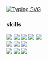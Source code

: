 <div style={display: flex; flex-direction: column; align-items: center; justify-content: center; width: inherit; background-color: #6F50ED;}>
 <div  style={display: flex; flex-direction: column; align-items: center;}>
 <a href="https://git.io/typing-svg">
 <img src="https://readme-typing-svg.demolab.com?font=Handjet&weight=600&size=50&duration=3500&pause=3000&color=46A0F7&center=true&vCenter=true&width=435&height=100&lines=Hello%2C+I'm+miji+%F0%9F%99%82" alt="Typing SVG" />
 </a>
     
### skills
<div style={display: flex; flex-direction: column;}>

   <div style={display: flex;}>
        <img src="https://img.shields.io/badge/Next.Js-000000?style=flat&logo=Next.Js&logoColor=white"/>
        <img src="https://img.shields.io/badge/React-61DAFB?style=flat&logo=React&logoColor=white"/>
        <img src="https://img.shields.io/badge/Recoil-3578E5?style=flat&logo=Recoil&logoColor=white"/>
        <img src="https://img.shields.io/badge/styledcomponents-DB7093?style=flat&logo=styledcomponents&logoColor=white"/>
        <img src="https://img.shields.io/badge/Vercel-000000?style=flat&logo=Vercel&logoColor=white"/>
   </div>
   <div style={display: flex;}>
        <img src="https://img.shields.io/badge/Node.Js-339933?style=flat&logo=Node.Js&logoColor=white"/>
        <img src="https://img.shields.io/badge/Vue.js-4FC08D?style=flat&logo=Vue.js&logoColor=white"/>
        <img src="https://img.shields.io/badge/Axios-5A29E4?style=flat&logo=Axios&logoColor=white"/>
   </div>
   <div style={display: flex;}>
        <img src="https://img.shields.io/badge/Javascript-F7DF1E?style=flat&logo=Javascript&logoColor=white"/>
        <img src="https://img.shields.io/badge/Html-E34F26?style=flat&logo=HTML&logoColor=white"/>
        <img src="https://img.shields.io/badge/Css-1572B6?style=flat&logo=CSS&logoColor=white"/>
   </div>
 </div>
 </div>
</div>

<!--
**miji7575/miji7575** is a ✨ _special_ ✨ repository because its `README.md` (this file) appears on your GitHub profile.

Here are some ideas to get you started:

- 🔭 I’m currently working on ...
- 🌱 I’m currently learning ...
- 👯 I’m looking to collaborate on ...
- 🤔 I’m looking for help with ...
- 💬 Ask me about ...
- 📫 How to reach me: ...
- 😄 Pronouns: ...
- ⚡ Fun fact: ...
-->
